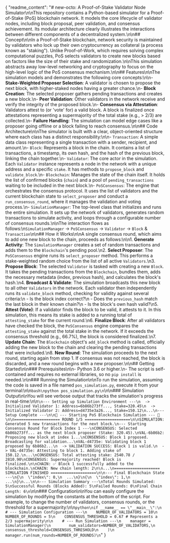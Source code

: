 {
  "readme_content": "# new-octo: A Proof-of-Stake Validator Node Simulator\n\nThis repository contains a Python-based simulator for a Proof-of-Stake (PoS) blockchain network. It models the core lifecycle of validator nodes, including block proposal, peer validation, and consensus achievement. Its modular architecture clearly illustrates the interactions between different components of a decentralized system.\n\n## Concept\n\nIn a Proof-of-Stake blockchain, network security is maintained by validators who lock up their own cryptocurrency as collateral (a process known as \"staking\"). Unlike Proof-of-Work, which requires solving complex computational puzzles, PoS selects validators to create new blocks based on factors like the size of their stake and randomization.\n\nThis simulation abstracts away low-level networking and cryptography to focus on the high-level logic of the PoS consensus mechanism.\n\n## Features\n\nThe simulation models and demonstrates the following core concepts:\n\n-   **Stake-Weighted Proposer Selection**: A validator is chosen to propose the next block, with higher-staked nodes having a greater chance.\n-   **Block Creation**: The selected proposer gathers pending transactions and creates a new block.\n-   **Peer Validation**: Other validators in the network receive and verify the integrity of the proposed block.\n-   **Consensus via Attestation**: Validators attest to (or 'vote' for) a valid block. A block is finalized once attestations representing a supermajority of the total stake (e.g., > 2/3) are collected.\n-   **Failure Handling**: The simulation can model edge cases like a proposer going offline or a block failing to reach consensus.\n\n## Code Architecture\n\nThe simulator is built with a clear, object-oriented structure where each class has a distinct responsibility:\n\n-   `Transaction`: A simple data class representing a single transaction with a sender, recipient, and amount.\n-   `Block`: Represents a block in the chain. It contains a list of transactions, a timestamp, its own hash, and the hash of the previous block, linking the chain together.\n-   `Validator`: The core actor in the simulation. Each `Validator` instance represents a node in the network with a unique address and a specific `stake`. It has methods to `propose_block` and `validate_block`.\n-   `Blockchain`: Manages the state of the chain itself. It holds the list of confirmed blocks (`chain`) and a pool of `pending_transactions` waiting to be included in the next block.\n-   `PoSConsensus`: The engine that orchestrates the consensus protocol. It uses the list of validators and the current blockchain state to `select_proposer` and conduct a `run_consensus_round`, where it manages the validation and voting process.\n-   `SimulationManager`: The top-level class that initializes and runs the entire simulation. It sets up the network of validators, generates random transactions to simulate activity, and loops through a configurable number of consensus rounds.\n\nThe interaction flows as follows:\n`SimulationManager` -> `PoSConsensus` -> `Validator` -> `Block` & `Transaction`\n\n## How it Works\n\nA single consensus round, which aims to add one new block to the chain, proceeds as follows:\n\n1.  **Generate Activity**: The `SimulationManager` creates a set of random transactions and adds them to the `Blockchain`'s pending pool.\n2.  **Select Proposer**: The `PoSConsensus` engine runs its `select_proposer` method. This performs a stake-weighted random choice from the list of all active `Validators`.\n3.  **Propose Block**: The selected `Validator` is tasked with creating a new `Block`. It takes the pending transactions from the `Blockchain`, bundles them, adds the necessary metadata (index, previous hash), and calculates the block's hash.\n4.  **Broadcast & Validate**: The simulation broadcasts this new block to all other `Validators` in the network. Each validator then independently runs its `validate_block` method, checking for validity against several criteria:\n    -   Is the block index correct?\n    -   Does the `previous_hash` match the last block in their known chain?\n    -   Is the block's own hash valid?\n5.  **Attest (Vote)**: If a validator finds the block to be valid, it attests to it. In this simulation, this means its stake is added to a running total of `attesting_stake` for the current round.\n6.  **Finalize Block**: After all validators have checked the block, the `PoSConsensus` engine compares the `attesting_stake` against the total stake in the network. If it exceeds the consensus threshold (e.g., 66.7%), the block is considered finalized.\n7.  **Update Chain**: The `Blockchain` object's `add_block` method is called, officially adding the new block to the chain and clearing the pending transactions that were included.\n8.  **New Round**: The simulation proceeds to the next round, starting again from step 1. If consensus was not reached, the block is discarded, and a new round begins with a new proposer.\n\n## Getting Started\n\n### Prerequisites\n\n- Python 3.6 or higher.\n- The script is self-contained and requires no external libraries, so no `pip install` is needed.\n\n### Running the Simulation\n\nTo run the simulation, assuming the code is saved in a file named `pos_simulation.py`, execute it from your terminal:\n\n```bash\npython pos_simulation.py\n```\n\n### Simulation Output\n\nYou will see verbose output that tracks the simulation's progress in real-time:\n\n```\n--- Setting up Simulation Environment ---\n  -> Initialized Validator 1: Address=6b86b273ff..., Stake=320.45\n  -> Initialized Validator 2: Address=d4735e3a26..., Stake=150.12\n...\n--- Setup Complete ---\n\n🚀 --- Starting PoS Blockchain Simulation --- 🚀\n\n==================== ROUND 1/5 ====================\n\nSIMULATION: Generated 5 new transactions for the next block.\n--- Starting Consensus Round for Block Index 1 ---\nCONSENSUS: Selected 6b86b273ff... as the next block proposer (Stake: 320.45).\nVAL-6b86b2: Proposing new block at index 1...\nCONSENSUS: Block 1 proposed. Broadcasting for validation...\nVAL-d4735e: Validating block 1 proposed by 6b86b2...\n  -> VALIDATION SUCCESS: Block 1 is valid.\n  -> VAL-d4735e: Attesting to block 1. Adding stake of 150.12.\n...\nCONSENSUS: Total attesting stake: 2540.78 / 2810.90\nCONSENSUS: Supermajority reached! Block is finalized.\n\nCHAIN: ✅ Block 1 successfully added to the blockchain.\nCHAIN: New chain length: 2\n\n...\n==================== SIMULATION FINISHED ====================\n\n--- Final Blockchain State ---\n{\n  \"index\": 0,\n  ...\n}\n{\n  \"index\": 1,\n  ...\n}\n...\n\n--- Simulation Summary ---\nTotal Rounds Simulated: 5\nSuccessful Rounds (Blocks Added): 5\nFailed Rounds: 0\nFinal Chain Length: 6\n```\n\n### Configuration\n\nYou can easily configure the simulation by modifying the constants at the bottom of the script. For example, to change the number of validators, consensus rounds, or the threshold for a supermajority:\n\n```python\nif __name__ == \"__main__\":\n    # --- Simulation Configuration ---\n    NUMBER_OF_VALIDATORS = 10\n    NUMBER_OF_ROUNDS = 5\n    CONSENSUS_THRESHOLD = 0.67 # Represents a 2/3 supermajority\n\n    # --- Run Simulation ---\n    manager = SimulationManager(\n        num_validators=NUMBER_OF_VALIDATORS,\n        consensus_threshold=CONSENSUS_THRESHOLD\n    )\n    manager.run(num_rounds=NUMBER_OF_ROUNDS)\n```"
}